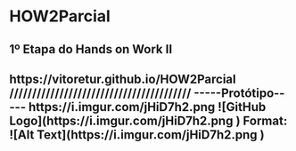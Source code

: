 # HOW2Parcial
<h2>1º Etapa do Hands on Work II<h2>
https://vitoretur.github.io/HOW2Parcial
////////////////////////////////////////
-----Protótipo-----
https://i.imgur.com/jHiD7h2.png 
![GitHub Logo](https://i.imgur.com/jHiD7h2.png )
Format: ![Alt Text](https://i.imgur.com/jHiD7h2.png )
